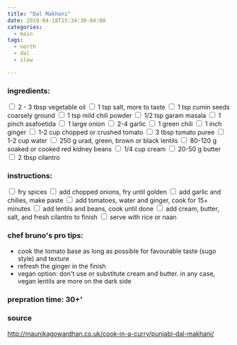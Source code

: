 ```yaml
---
title: "Dal Makhani"
date: 2019-04-18T15:34:30-04:00
categories:
  - main 
tags:
  - north
  - dal
  - slow

---
```


### ingredients:

<input type="checkbox"> 2 - 3 tbsp vegetable oil
<input type="checkbox"> 1 tsp salt, more to taste
<input type="checkbox"> 1 tsp cumin seeds coarsely ground
<input type="checkbox"> 1 tsp mild chili powder
<input type="checkbox"> 1/2 tsp garam masala 
<input type="checkbox"> 1 pinch asafoetida
<input type="checkbox"> 1 large onion
<input type="checkbox"> 2-4 garlic
<input type="checkbox"> 1 green chili
<input type="checkbox"> 1 inch ginger
<input type="checkbox"> 1-2 cup chopped or crushed tomato
<input type="checkbox"> 3 tbsp tomato puree
<input type="checkbox"> 1-2 cup water
<input type="checkbox"> 250 g urad, green, brown or black lentils
<input type="checkbox"> 80-120 g soaked or cooked red kidney beans
<input type="checkbox"> 1/4 cup cream 
<input type="checkbox"> 20-50 g butter
<input type="checkbox"> 2 tbsp cilantro

### instructions:
<input type="checkbox"> fry spices
<input type="checkbox"> add chopped onions, fry until golden
<input type="checkbox"> add garlic and chilies, make paste
<input type="checkbox"> add tomatoes, water and ginger, cook for 15+ minutes
<input type="checkbox"> add lentils and beans, cook until done
<input type="checkbox"> add cream, butter, salt, and fresh cilantro to finish
<input type="checkbox"> serve with rice or naan

### chef bruno's pro tips:

- cook the tomato base as long as possible for favourable taste (sugo style) and texture
- refresh the ginger in the finish
- vegan option: don't use or substitute cream and butter. in any case, vegan lentils are more on the dark side

### prepration time: 30+'

### source

http://maunikagowardhan.co.uk/cook-in-a-curry/punjabi-dal-makhani/



